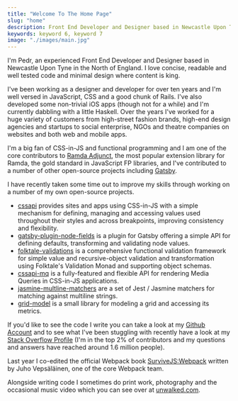 ```yaml
---
title: "Welcome To The Home Page"
slug: "home"
description: Front End Developer and Designer based in Newcastle Upon Tyne in the North of England.
keywords: keyword 6, keyword 7
image: "./images/main.jpg"
---
```


I'm Pedr, an experienced Front End Developer and Designer based in Newcastle
Upon Tyne in the North of England. I love concise, readable and well tested code
and minimal design where content is king.

I've been working as a designer and developer for over ten years and I'm well
versed in JavaScript, CSS and a good chunk of Rails. I've also developed some
non-trivial iOS apps (though not for a while) and I'm currently dabbling with a
little Haskell. Over the years I've worked for a huge variety of customers from
high-street fashion brands, high-end design agencies and startups to social
enterprise, NGOs and theatre companies on websites and both web and mobile apps.

I'm a big fan of CSS-in-JS and functional programming and I am one of the core
contributors to [Ramda Adjunct](https://github.com/char0n/ramda-adjunct), the
most popular extension library for Ramda, the gold standard in JavaScript FP
libraries, and I've contributed to a number of other open-source projects
including [Gatsby](https://www.gatsbyjs.org/).

I have recently taken some time out to improve my skills through working on a
number of my own open-source projects.

* [cssapi](https://github.com/Undistraction/cssapi) provides sites and apps
  using CSS-in-JS with a simple mechanism for defining, managing and accessing
  values used throughout their styles and across breakpoints, improving
  consistency and flexibility.
* [gatsby-plugin-node-fields](https://github.com/Undistraction/gatsby-plugin-node-fields)
  is a plugin for Gatsby offering a simple API for defining defaults,
  transforming and validating node values.
* [folktale-validations](https://github.com/Undistraction/folktale-validations)
  is a comprehensive functional validation framework for simple value and
  recursive-object validation and transformation using Folktale's Validation
  Monad and supporting object schemas.
* [cssapi-mq](https://github.com/Undistraction/cssapi-mq) is a fully-featured
  and flexible API for rendering Media Queries in CSS-in-JS applications.
* [jasmine-multline-matchers](https://github.com/Undistraction/jasmine-multiline-matchers)
  are a set of Jest / Jasmine matchers for matching against multiline strings.
* [grid-model](https://github.com/Undistraction/grid-model) is a small library
  for modeling a grid and accessing its metrics.

If you'd like to see the code I write you can take a look at my
[Github Account](https://github.com/Undistraction) and to see what I've been
stuggling with recently have a look at my
[Stack Overflow Profile](https://stackoverflow.com/users/138601/undistraction)
(I'm in the top 2% of contributors and my questions and answers have reached
around 1.6 million people).

Last year I co-edited the official Webpack book
[SurviveJS:Webpack](https://survivejs.com/webpack/foreword/) written by Juho
Vepsäläinen, one of the core Webpack team.

Alongside writing code I sometimes do print work, photography and the occasional
music video which you can see over at [unwalked.com](http://unwalked.com).
